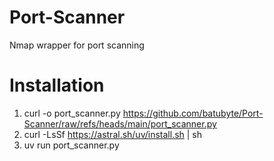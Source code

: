 # Port-Scanner
Nmap wrapper for port scanning

# Installation
1. curl -o port_scanner.py https://github.com/batubyte/Port-Scanner/raw/refs/heads/main/port_scanner.py
2. curl -LsSf https://astral.sh/uv/install.sh | sh
3. uv run port_scanner.py
